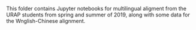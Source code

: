 This folder contains Jupyter notebooks for multilingual aligment from the URAP students from spring and summer of 2019, along with some data for the  Wnglish-Chinese alignment.

